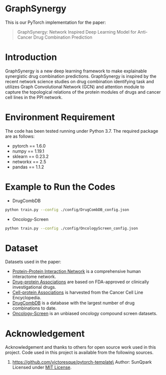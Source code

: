 # GraphSynergy
This is our PyTorch implementation for the paper:
> GraphSynergy: Network Inspired Deep Learning Model for Anti-Cancer Drug Combination Prediction

# Introduction
GraphSynergy is a new deep learning framework to make explainable synergistic drug combination predictions. GraphSynergy is inspired by the recent network science studies on drug combination identifying task and utilizes Graph Convolutional Network (GCN) and attention module to capture the topological relations of the protein modules of drugs and cancer cell lines in the PPI network.

# Environment Requirement
The code has been tested running under Python 3.7. The required package are as follows:
* pytorch == 1.6.0
* numpy == 1.19.1
* sklearn == 0.23.2
* networkx == 2.5
* pandas == 1.1.2

# Example to Run the Codes
* DrugCombDB
```bash
python train.py --config ./config/DrugCombDB_config.json
```
* Oncology-Screen
```bash
python train.py --config ./config/OncologyScreen_config.json
```

# Dataset
Datasets used in the paper:
* [Protein-Protein Interaction Network](https://www.nature.com/articles/s41467-019-09186-x#Sec23) is a comprehensive human interactome network.
* [Drug-protein Associations](https://www.nature.com/articles/s41467-019-09186-x#Sec23) are based on FDA-approved or clinically investigational drugs.
* [Cell-protein Associations](https://maayanlab.cloud/Harmonizome/dataset/CCLE+Cell+Line+Gene+Expression+Profiles) is harvested from the Cancer Cell Line Encyclopedia.
* [DrugCombDB](http://drugcombdb.denglab.org/main) is a database with the largest number of drug combinations to date.
* [Oncology-Screen](http://www.bioinf.jku.at/software/DeepSynergy/) is an unbiased oncology compound screen datasets.

# Acknowledgement
Acknowledgement and thanks to others for open source work used in this project. Code used in this project is available from the following sources.
1. https://github.com/victoresque/pytorch-template\
   Author: SunQpark   
   Licensed under [MIT License](https://opensource.org/licenses/MIT).

  
